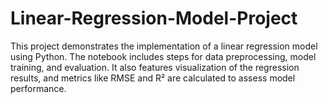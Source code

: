 # Linear-Regression-Model-Project
This project demonstrates the implementation of a linear regression model using Python. The notebook includes steps for data preprocessing, model training, and evaluation. It also features visualization of the regression results, and metrics like RMSE and R² are calculated to assess model performance.
